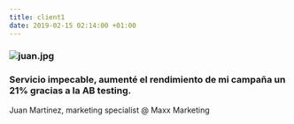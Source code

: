 ```yaml
---
title: client1
date: 2019-02-15 02:14:00 +01:00
---
```


### ![juan.jpg](/uploads/juan.jpg)
### Servicio impecable, aumenté el rendimiento de mi campaña un 21% gracias a la AB testing.

Juan Martinez, marketing specialist @ Maxx Marketing